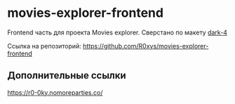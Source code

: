 # movies-explorer-frontend

Frontend часть для проекта Movies explorer. Сверстано по макету [dark-4](https://www.figma.com/file/6FMWkB94wE7KTkcCgUXtnC/light-1?type=design&node-id=1-9662&mode=design&t=Q4zbSHw4LQdOvOjw-0)

Ссылка на репозиторий: https://github.com/R0xys/movies-explorer-frontend

## Дополнительные ссылки

https://r0-0ky.nomoreparties.co/